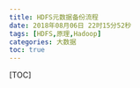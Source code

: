 ```yaml
---
title: HDFS元数据备份流程
date: 2018年08月06日 22时15分52秒
tags: [HDFS,原理,Hadoop]
categories: 大数据
toc: true
---
```


[TOC]



<!-- more -->